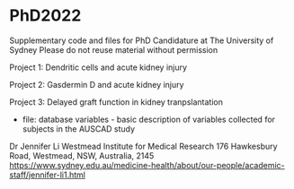 # PhD2022
Supplementary code and files for PhD Candidature at The University of Sydney
Please do not reuse material without permission

Project 1: Dendritic cells and acute kidney injury

Project 2: Gasdermin D and acute kidney injury

Project 3: Delayed graft function in kidney tranpslantation
- file: database variables - basic description of variables collected for subjects in the AUSCAD study

Dr Jennifer Li
Westmead Institute for Medical Research
176 Hawkesbury Road, Westmead, NSW, Australia, 2145
https://www.sydney.edu.au/medicine-health/about/our-people/academic-staff/jennifer-li1.html
